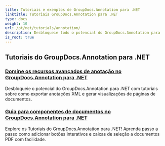 ```yaml
---
title: Tutoriais e exemplos de GroupDocs.Annotation para .NET
linktitle: Tutoriais GroupDocs.Annotation para .NET
type: docs
weight: 10
url: /pt/net/tutorials/annotation/
description: Desbloqueie todo o potencial do GroupDocs.Annotation para .NET com nossos tutoriais. Integre perfeitamente, melhore a colaboração e simplifique os fluxos de trabalho.
is_root: true
---
```


## Tutoriais do GroupDocs.Annotation para .NET
### [Domine os recursos avançados de anotação no GroupDocs.Annotation para .NET](./master-advanced-annotation-features/)
Desbloqueie o potencial do GroupDocs.Annotation para .NET com tutoriais sobre como exportar anotações XML e gerar visualizações de páginas de documentos.
### [Guia para componentes de documentos no GroupDocs.Annotation para .NET](./guide-to-document-components/)
Explore os Tutoriais do GroupDocs.Annotation para .NET! Aprenda passo a passo como adicionar botões interativos e caixas de seleção a documentos PDF com facilidade.
